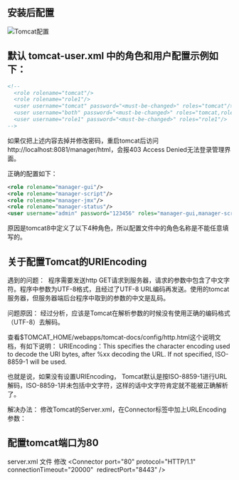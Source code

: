 ## 安装后配置

![Tomcat配置](https://raw.githubusercontent.com/linancc/images/master/JavaNotebook_img/tomcat.png)

## 默认 tomcat-user.xml 中的角色和用户配置示例如下：

```xml
<!--
  <role rolename="tomcat"/>
  <role rolename="role1"/>
  <user username="tomcat" password="<must-be-changed>" roles="tomcat"/>
  <user username="both" password="<must-be-changed>" roles="tomcat,role1"/>
  <user username="role1" password="<must-be-changed>" roles="role1"/>
-->
```

如果仅把上述内容去掉并修改密码，重启tomcat后访问http://localhost:8081/manager/html，会报403 Access Denied无法登录管理界面。

正确的配置如下：

```xml
<role rolename="manager-gui"/>
<role rolename="manager-script"/>
<role rolename="manager-jmx"/>
<role rolename="manager-status"/>
<user username="admin" password="123456" roles="manager-gui,manager-script,manager-jmx,manager-status"/>
```

原因是tomcat8中定义了以下4种角色，所以配置文件中的角色名称是不能任意填写的。



## 关于配置Tomcat的URIEncoding

遇到的问题：
​       程序需要发送http GET请求到服务器，请求的参数中包含了中文字符。程序中参数为UTF-8格式，且经过了UTF-8 URL编码再发送。使用的tomcat服务器，但服务器端后台程序中取到的参数的中文是乱码。

问题原因：
经过分析，应该是Tomcat在解析参数的时候没有使用正确的编码格式（UTF-8）去解码。

查看$TOMCAT_HOME/webapps/tomcat-docs/config/http.html这个说明文档，有如下说明： 
URIEncoding：This specifies the character encoding used to decode the URI bytes, after %xx decoding the URL. If not specified, ISO-8859-1 will be used.

也就是说，如果没有设置URIEncoding， Tomcat默认是按ISO-8859-1进行URL解码，ISO-8859-1并未包括中文字符，这样的话中文字符肯定就不能被正确解析了。

解决办法：
修改Tomcat的Server.xml，在Connector标签中加上URLEncoding参数：

<Connector connectionTimeout="20000" port="8081" protocol="HTTP/1.1" redirectPort="8443" URIEncoding="UTF-8"/>



## 配置tomcat端口为80

server.xml 文件
修改 <Connector port="80" protocol="HTTP/1.1"
​               connectionTimeout="20000"
​               redirectPort="8443" />


